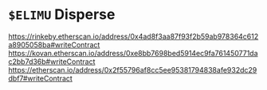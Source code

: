 # `$ELIMU` Disperse

https://rinkeby.etherscan.io/address/0x4ad8f3aa87f93f2b59ab978364c612a8905058ba#writeContract
https://kovan.etherscan.io/address/0xe8bb7698bed5914ec9fa761450771dac2bb7d36b#writeContract
https://etherscan.io/address/0x2f55796af8cc5ee95381794838afe932dc29dbf7#writeContract

